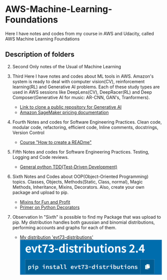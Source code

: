 # AWS-Machine-Learning-Foundations
Here I have notes and codes from my course in AWS and Udacity, called AWS Machine Learning Foundations

## Description of folders

2. Second
 Only notes of the Usual of Machine Learning
 
3. Third
Here I have notes and codes about ML tools in AWS. Amazon's system is ready to deal with computer vision(CV), reinforcement learning(RL) and Generative AI problems. Each of these study types are used in AWS sessions like DeepLens(CV), DeepRacer(RL) and Deep Composer(Generative AI for music: AR-CNN, GAN's, Tranformers).
   - [Link to clone a public repository for Generative AI](https://github.com/aws-samples/aws-deepcomposer-samples)
   - [Amazon SageMaker pricing documentation](https://aws.amazon.com/pt/sagemaker/pricing/) 

4. Fourth
Notes and codes for Software Engineering Practices. Clean code, modular code, refactoring, efficient code, Inline comments, docstrings, Version Control
   - [Course "How to create a READme"](https://classroom.udacity.com/courses/ud777)

5. Fifth
Notes and codes for Software Engineering Practices. Testing, Logging and Code reviews. 
   - [General python TDD(Test-Driven Development)](http://docs.python-guide.org/en/latest/writing/tests/)

6. Sixth
Notes and Codes about OOP(Object-Oriented Programming) topics. Classes, Objects, Methods(Static, Class, normal), Magic Methods, Inheritance, Mixins, Decorators. Also, create your own package and upload to pip.
   - [Mixins for Fun and Profit](https://easyaspython.com/mixins-for-fun-and-profit-cb9962760556)
   - [Primer on Python Decorators](https://realpython.com/primer-on-python-decorators/)

1. Observation
In "Sixth" is possible to find my Package that was upload to pip. My distribution handles both gaussian and binomial distributions, performing accounts and graphs for each of them.

   - [My distribution 'evt73-distributions'](https://pypi.org/project/evt73-distributions/)
![alt text](https://github.com/evertonmendes/AWS-Machine-Learning-Foundations/blob/main/Distribution.png)


